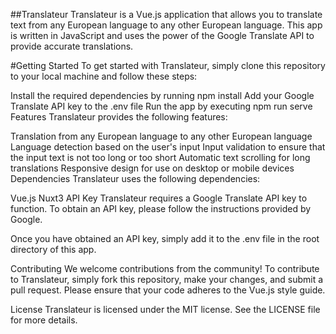 ##Translateur
Translateur is a Vue.js application that allows you to translate text from any European language to any other European language. This app is written in JavaScript and uses the power of the Google Translate API to provide accurate translations.

#Getting Started
To get started with Translateur, simply clone this repository to your local machine and follow these steps:

Install the required dependencies by running npm install
Add your Google Translate API key to the .env file
Run the app by executing npm run serve
Features
Translateur provides the following features:

Translation from any European language to any other European language
Language detection based on the user's input
Input validation to ensure that the input text is not too long or too short
Automatic text scrolling for long translations
Responsive design for use on desktop or mobile devices
Dependencies
Translateur uses the following dependencies:

Vue.js
Nuxt3
API Key
Translateur requires a Google Translate API key to function. To obtain an API key, please follow the instructions provided by Google.

Once you have obtained an API key, simply add it to the .env file in the root directory of this app.

Contributing
We welcome contributions from the community! To contribute to Translateur, simply fork this repository, make your changes, and submit a pull request. Please ensure that your code adheres to the Vue.js style guide.

License
Translateur is licensed under the MIT license. See the LICENSE file for more details.
